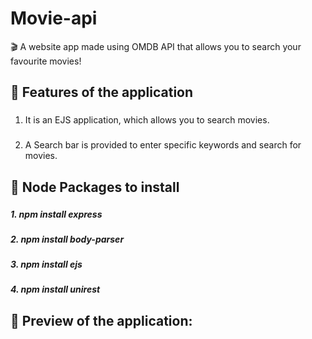 # Movie-api
🎬 A website app made using OMDB API that allows you to search your favourite movies!

## 📛 Features of the application
###
1. It is an EJS application, which allows you to search movies.
###
2. A Search bar is provided to enter specific keywords and search for movies.
###

## 📛 Node Packages to install
###
***1. npm install express***
###
***2. npm install body-parser***
###
***3. npm install ejs***
###
***4. npm install unirest***
###


## 🎴 Preview of the application:

###




